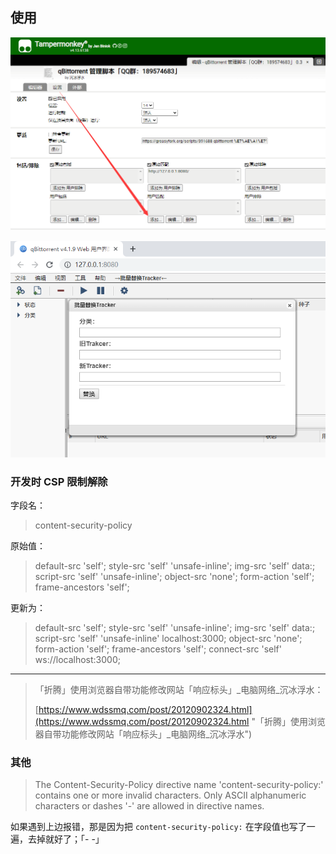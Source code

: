 ## 使用

![001.png](doc/001.png "001.png")

![002.png](doc/002.png "002.png")


### 开发时 CSP 限制解除

字段名：

> content-security-policy

原始值：

> default-src 'self'; style-src 'self' 'unsafe-inline'; img-src 'self' data:; script-src 'self' 'unsafe-inline'; object-src 'none'; form-action 'self'; frame-ancestors 'self';

更新为：

> default-src 'self'; style-src 'self' 'unsafe-inline'; img-src 'self' data:; script-src 'self' 'unsafe-inline' localhost:3000; object-src 'none'; form-action 'self'; frame-ancestors 'self'; connect-src 'self' ws://localhost:3000;

----

> 「折腾」使用浏览器自带功能修改网站「响应标头」\_电脑网络\_沉冰浮水：
>
> [https://www.wdssmq.com/post/20120902324.html](https://www.wdssmq.com/post/20120902324.html "「折腾」使用浏览器自带功能修改网站「响应标头」\_电脑网络\_沉冰浮水")

### 其他

> The Content-Security-Policy directive name 'content-security-policy:' contains one or more invalid characters. Only ASCII alphanumeric characters or dashes '-' are allowed in directive names.

如果遇到上边报错，那是因为把 `content-security-policy:` 在字段值也写了一遍，去掉就好了；「- -」
